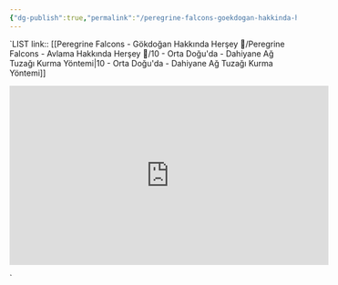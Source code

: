 ```yaml
---
{"dg-publish":true,"permalink":"/peregrine-falcons-goekdogan-hakkinda-hersey/peregrine-falcons-avlama-hakkinda-hersey/10-orta-dogu-da-dahiyane-ag-tuzagi-kurma-yoentemi/"}
---
```


`LIST link:: [[Peregrine Falcons - Gökdoğan Hakkında Herşey 🦅/Peregrine Falcons - Avlama Hakkında Herşey 🦅/10 - Orta Doğu'da - Dahiyane Ağ Tuzağı Kurma Yöntemi\|10 - Orta Doğu'da - Dahiyane Ağ Tuzağı Kurma Yöntemi]]

<iframe width="560" height="315" src="https://www.youtube.com/embed/HJ7p3uCT0HY?si=7KhbeOYFWpx8-Xrj" title="YouTube video player" frameborder="0" allow="accelerometer; autoplay; clipboard-write; encrypted-media; gyroscope; picture-in-picture; web-share" referrerpolicy="strict-origin-when-cross-origin" allowfullscreen></iframe>

`